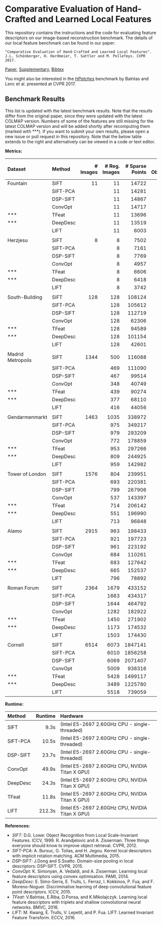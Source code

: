Comparative Evaluation of Hand-Crafted and Learned Local Features
=================================================================

This repository contains the instructions and the code for evaluating feature
descriptors on our image-based reconstruction benchmark. The details of our
local feature benchmark can be found in our paper:

    "Comparative Evaluation of Hand-Crafted and Learned Local Features".
    J.L. Schönberger, H. Hardmeier, T. Sattler and M. Pollefeys. CVPR 2017.

  [Paper](https://demuc.de/papers/schoenberger2017comparative.pdf),
  [Supplementary](https://demuc.de/papers/schoenberger2017comparative_supp.pdf),
  [Bibtex](https://demuc.de/papers/schoenberger2017comparative.bib)

You might also be interested in the [*HPatches*](https://hpatches.github.io/)
benchmark by Balntas and Lenc et al. presented at CVPR 2017.


Benchmark Results
-----------------

This list is updated with the latest benchmark results. Note that the results
differ from the original paper, since they were updated with the latest COLMAP
version. Numbers of some of the features are still missing for the latest COLMAP
version and will be added shortly after recomputing them (marked with ***). If
you want to submit your own results, please open a new issue or pull request in
this repository. Note that the below table extends to the right and
alternatively can be viewed in a code or text editor.

**Metrics:**

| Dataset           | Method   | # Images | # Reg. Images | # Sparse Points | # Observations | Track Length | Obs. Per Image | Reproj. Error [px] | # Dense Points | Dense Error [2cm] | Dense Error [10cm] | Mean Pose Error [m] | Median Pose Error [m] | # Inlier Pairs | # Inlier Matches |
|:------------------|:---------|---------:|--------------:|----------------:|---------------:|-------------:|---------------:|-------------------:|---------------:|------------------:|-------------------:|--------------------:|----------------------:|---------------:|-----------------:|
| Fountain          | SIFT     |       11 |            11 |           14722 |          70631 |      4.79765 |        6421.00 |           0.392893 |         292609 |                   |                    |                     |                       |             55 |           127734 |
|                   | SIFT-PCA |          |            11 |           14281 |          67776 |      4.74588 |        6161.45 |           0.379411 |         295870 |                   |                    |                     |                       |             55 |           117257 |
|                   | DSP-SIFT |          |            11 |           14867 |          71153 |      4.78596 |        6468.45 |           0.414944 |         293789 |                   |                    |                     |                       |             55 |           130820 |
|                   | ConvOpt  |          |            11 |           14717 |          70614 |      4.79812 |        6419.45 |           0.393435 |         296522 |                   |                    |                     |                       |             55 |           127540 |
| ***               | TFeat    |          |            11 |           13696 |          64110 |      4.68093 |        5828.18 |           0.352238 |        2969328 |            0.7677 |             0.8969 |            0.002412 |              0.002412 |             54 |           103260 |
| ***               | DeepDesc |          |            11 |           13519 |          61478 |      4.54753 |        5588.91 |           0.353349 |        2972715 |            0.7677 |             0.8969 |            0.002413 |              0.002413 |             55 |            93708 |
|                   | LIFT     |          |            11 |            6003 |          28296 |      4.71364 |        2572.36 |           0.580594 |         304258 |                   |                    |                     |                       |             55 |            52293 |
|                   |          |          |               |                 |                |              |                |                    |                |                   |                    |                     |                       |                |                  |
| Herzjesu          | SIFT     |        8 |             8 |            7502 |          31670 |      4.22154 |        3958.75 |           0.431632 |         241347 |                   |                    |                     |                       |             28 |            48965 |
|                   | SIFT-PCA |          |             8 |            7161 |          29735 |      4.15235 |        3716.87 |           0.409061 |         245291 |                   |                    |                     |                       |             28 |            44443 |
|                   | DSP-SIFT |          |             8 |            7769 |          32809 |      4.22306 |        4101.12 |           0.459535 |         238122 |                   |                    |                     |                       |             28 |            51893 |
|                   | ConvOpt  |          |             8 |            4957 |          20227 |      4.08049 |        2528.37 |           0.387640 |         242262 |                   |                    |                     |                       |             26 |            27830 |
| ***               | TFeat    |          |             8 |            6606 |          27021 |      4.09037 |        3377.62 |           0.381651 |        2377038 |            0.5734 |             0.7304 |            0.003533 |              0.003533 |             28 |            38573 |
| ***               | DeepDesc |          |             8 |            6418 |          25139 |      3.91695 |        3142.38 |           0.379522 |        2380244 |            0.5734 |             0.7307 |            0.003533 |              0.003533 |             28 |            34591 |
|                   | LIFT     |          |             8 |            3742 |          14890 |      3.97915 |        1861.25 |           0.620034 |         241173 |                   |                    |                     |                       |             28 |            22683 |
|                   |          |          |               |                 |                |              |                |                    |                |                   |                    |                     |                       |                |                  |
| South-Building    | SIFT     |      128 |           128 |          108124 |         653975 |      6.04838 |        5109.18 |           0.545747 |        2141964 |                   |                    |                     |                       |           3822 |          2036024 |
|                   | SIFT-PCA |          |           128 |          105612 |         632145 |      5.98554 |        4938.63 |           0.531500 |        2090915 |                   |                    |                     |                       |           3979 |          1927873 |
|                   | DSP-SIFT |          |           128 |          112719 |         666808 |      5.91566 |        5209.43 |           0.580537 |        2141873 |                   |                    |                     |                       |           3958 |          2076833 |
|                   | ConvOpt  |          |           128 |           62306 |         397579 |      6.38107 |        3106.08 |           0.487924 |        2117221 |                   |                    |                     |                       |           1901 |           984762 |
| ***               | TFeat    |          |           128 |           94589 |         566687 |      5.99105 |        4427.24 |           0.486924 |        1960970 |                   |                    |                     |                       |           3156 |          1567873 |
| ***               | DeepDesc |          |           128 |          101154 |         558997 |      5.52620 |        4367.16 |           0.483270 |        2002399 |                   |                    |                     |                       |           6034 |          1463340 |
|                   | LIFT     |          |           128 |           42601 |         233110 |      5.47193 |        1821.17 |           0.730874 |        2154755 |                   |                    |                     |                       |           2830 |           711142 |
|                   |          |          |               |                 |                |              |                |                    |                |                   |                    |                     |                       |                |                  |
| Madrid Metropolis | SIFT     |     1344 |           500 |          116088 |         733745 |      6.32053 |        1467.49 |           0.605330 |        1822434 |                   |                    |                     |                       |         227092 |          6969437 |
|                   | SIFT-PCA |          |           469 |          111090 |         645437 |      5.81003 |        1376.19 |           0.586054 |        1571584 |                   |                    |                     |                       |         644573 |         13970478 |
|                   | DSP-SIFT |          |           467 |           99514 |         649704 |      6.52877 |        1391.22 |           0.660135 |        1643614 |                   |                    |                     |                       |         135215 |          4586807 |
|                   | ConvOpt  |          |           348 |           40749 |         213176 |      5.23144 |         612.57 |           0.534638 |        1251705 |                   |                    |                     |                       |         665669 |         12531539 |
| ***               | TFeat    |          |           439 |           90274 |         512470 |      5.67683 |        1167.36 |           0.538515 |         522327 |                   |                    |                     |                       |          18450 |          2135644 |
| ***               | DeepDesc |          |           377 |           68110 |         348061 |      5.11028 |        923.239 |           0.526658 |         516535 |                   |                    |                     |                       |          19782 |          1570887 |
|                   | LIFT     |          |           416 |           44056 |         303055 |      6.87885 |        728.497 |           0.768777 |        1577304 |                   |                    |                     |                       |          82562 |          2531640 |
|                   |          |          |               |                 |                |              |                |                    |                |                   |                    |                     |                       |                |                  |
| Gendarmenmarkt    | SIFT     |     1463 |          1035 |          338972 |        1872308 |      5.52348 |        1809.00 |           0.699118 |        4225031 |                   |                    |                     |                       |         321854 |         12625310 |
|                   | SIFT-PCA |          |           975 |          349217 |        1690464 |      4.84072 |        1733.80 |           0.701904 |        3649260 |                   |                    |                     |                       |         822997 |         20321433 |
|                   | DSP-SIFT |          |           979 |          293209 |        1577921 |      5.38155 |        1611.76 |           0.749714 |        2600189 |                   |                    |                     |                       |         265575 |          9315075 |
|                   | ConvOpt  |          |           772 |          178859 |         694211 |      3.88133 |         899.23 |           0.723822 |        2955105 |                   |                    |                     |                       |         811724 |         15583270 |
| ***               | TFeat    |          |           953 |          297266 |        1445049 |      4.86113 |        1516.32 |           0.660397 |        1181279 |                   |                    |                     |                       |          39115 |          4685369 |
| ***               | DeepDesc |          |           809 |          244925 |         949216 |      3.87554 |        1173.32 |           0.681721 |         921231 |                   |                    |                     |                       |          31134 |          2849341 |
|                   | LIFT     |          |           959 |          142982 |         819940 |      5.73456 |         854.99 |           0.841945 |        3939957 |                   |                    |                     |                       |         125084 |          5012767 |
|                   |          |          |               |                 |                |              |                |                    |                |                   |                    |                     |                       |                |                  |
| Tower of London   | SIFT     |     1576 |           804 |          239951 |        1863301 |      7.76534 |        2317.53 |           0.615406 |        3050252 |                   |                    |                     |                       |         165097 |         11249925 |
|                   | SIFT-PCA |          |           693 |          220381 |        1491686 |      6.76866 |        2152.50 |           0.602057 |        2518677 |                   |                    |                     |                       |         558173 |         14605601 |
|                   | DSP-SIFT |          |           799 |          267906 |        1940752 |      7.24415 |        2428.97 |           0.655440 |        2946702 |                   |                    |                     |                       |         260963 |         12750104 |
|                   | ConvOpt  |          |           537 |          143397 |         788855 |      5.50119 |        1469.00 |           0.580207 |        2448215 |                   |                    |                     |                       |         742322 |         14648025 |
| ***               | TFeat    |          |           714 |          206142 |        1424696 |      6.91124 |        1995.37 |           0.572171 |        1182746 |                   |                    |                     |                       |          28388 |          5333355 |
| ***               | DeepDesc |          |           551 |          196990 |         964750 |      4.89746 |        1750.91 |           0.545235 |         653579 |                   |                    |                     |                       |          25658 |          2745700 |
|                   | LIFT     |          |           713 |           96848 |         739340 |      7.63402 |        1036.94 |           0.728200 |        2879455 |                   |                    |                     |                       |          60841 |          3628677 |
|                   |          |          |               |                 |                |              |                |                    |                |                   |                    |                     |                       |                |                  |
| Alamo             | SIFT     |     2915 |           963 |          198433 |        2437084 |     12.28164 |        2530.72 |           0.647271 |        3737516 |                   |                    |                     |                       |          64068 |         21263831 |
|                   | SIFT-PCA |          |           921 |          197723 |        2279339 |     11.52791 |        2474.85 |           0.626812 |        3256364 |                   |                    |                     |                       |         143747 |         20145150 |
|                   | DSP-SIFT |          |           961 |          223192 |        2564659 |     11.49082 |        2668.73 |           0.712005 |        3815012 |                   |                    |                     |                       |          79973 |         23375984 |
|                   | ConvOpt  |          |           684 |          110261 |        1167754 |     10.59081 |        1707.24 |           0.537849 |        2546861 |                   |                    |                     |                       |         168383 |          8065721 |
| ***               | TFeat    |          |           683 |          127642 |        1443116 |     11.30600 |        2112.91 |           0.521289 |         648970 |                   |                    |                     |                       |          16764 |          6356806 |
| ***               | DeepDesc |          |           665 |          152537 |        1207394 |      7.91542 |        1815.63 |           0.479996 |         607091 |                   |                    |                     |                       |          16691 |          4196845 |
|                   | LIFT     |          |           796 |           78892 |        1011117 |    12.816471 |        1270.24 |           0.768177 |        2900266 |                   |                    |                     |                       |          40219 |          8151208 |
|                   |          |          |               |                 |                |              |                |                    |                |                   |                    |                     |                       |                |                  |
| Roman Forum       | SIFT     |     2364 |          1679 |          433152 |        3603662 |      8.31962 |        2146.31 |           0.708420 |        9630170 |                   |                    |                     |                       |          76547 |         16424472 |
|                   | SIFT-PCA |          |          1663 |          434317 |        3267075 |      7.52232 |        1964.56 |           0.674920 |        9379870 |                   |                    |                     |                       |         151694 |         15134227 |
|                   | DSP-SIFT |          |          1644 |          464792 |        3653745 |      7.86103 |        2222.47 |           0.749306 |        9429283 |                   |                    |                     |                       |         100827 |         16469792 |
|                   | ConvOpt  |          |          1282 |          182922 |        1263324 |      6.90635 |         985.43 |           0.627904 |        7404163 |                   |                    |                     |                       |         158940 |          6151296 |
| ***               | TFeat    |          |          1450 |          271902 |        1963303 |      7.22063 |        1354.00 |           0.608724 |        3477858 |                   |                    |                     |                       |          19828 |          5584122 |
| ***               | DeepDesc |          |          1173 |          174532 |        1275633 |      7.30887 |        1087.49 |           0.602312 |        2434123 |                   |                    |                     |                       |           9831 |          1834623 |
|                   | LIFT     |          |          1503 |          174430 |        1420800 |      8.14538 |         945.30 |           0.814467 |        8584480 |                   |                    |                     |                       |          49413 |          5775222 |
|                   |          |          |               |                 |                |              |                |                    |                |                   |                    |                     |                       |                |                  |
| Cornell           | SIFT     |     6514 |          6073 |         1847141 |       12865681 |      6.96518 |        2118.50 |           0.660522 |       35232209 |                   |                    |                     |                       |         227478 |         61428156 |
|                   | SIFT-PCA |          |          6010 |         1856258 |       12307131 |      6.63007 |        2047.77 |           0.643796 |       35263104 |                   |                    |                     |                       |         417668 |         59874790 |
|                   | DSP-SIFT |          |          6069 |         2071407 |       13671952 |      6.60032 |        2252.75 |           0.708143 |       35449395 |                   |                    |                     |                       |         283503 |         64364585 |
|                   | ConvOpt  |          |          5009 |          938316 |        6082683 |      6.48255 |        1214.35 |           0.570824 |       30619302 |                   |                    |                     |                       |         353461 |         25017605 |
| ***               | TFeat    |          |          5428 |         1499117 |        9830787 |      6.55772 |        1811.13 |           0.587575 |       15605086 |                   |                    |            2.125709 |              0.593038 |          89927 |         40640025 |
| ***               | DeepDesc |          |          3489 |         1225780 |        6977970 |      5.69268 |        1999.99 |           0.552574 |       10159770 |                   |                    |            3.831561 |              0.695395 |          73973 |         28845684 |
|                   | LIFT     |          |          5518 |          739059 |        4602081 |      6.22694 |         834.01 |           0.730208 |       33372173 |                   |                    |                     |                       |         143408 |         19144270 |

**Runtime:**

| Method   | Runtime  | Hardware                                               |
|:---------|---------:|:-------------------------------------------------------|
| SIFT     |     9.3s | (Intel E5-2697 2.60GHz CPU - single-threaded)          |
| SIFT-PCA |    10.5s | (Intel E5-2697 2.60GHz CPU - single-threaded)          |
| DSP-SIFT |    23.7s | (Intel E5-2697 2.60GHz CPU - single-threaded)          |
| ConvOpt  |    49.9s | (Intel E5-2697 2.60GHz CPU, NVIDIA Titan X GPU)        |
| DeepDesc |    24.3s | (Intel E5-2697 2.60GHz CPU, NVIDIA Titan X GPU)        |
| TFeat    |    11.8s | (Intel E5-2697 2.60GHz CPU, NVIDIA Titan X GPU)        |
| LIFT     |   212.3s | (Intel E5-2697 2.60GHz CPU, NVIDIA Titan X GPU)        |

**References:**

- *SIFT*: D.G. Lowe: Object Recognition from Local Scale-Invariant Features.
  ICCV, 1999. R. Arandjelovic and A. Zisserman. Three things everyone should
  know to improve object retrieval. CVPR, 2012.
- *SIFT-PCA*: A. Bursuc, G. Tolias, and H. Jegou. Kernel local descriptors
  with implicit rotation matching. ACM Multimedia, 2015.
- *DSP-SIFT*: J.Dong and S.Soatto.
  Domain-size pooling in local descriptors: DSP-SIFT. CVPR, 2015.
- *ConvOpt*: K. Simonyan, A. Vedaldi, and A. Zisserman. Learning local
  feature descriptors using convex optimisation. PAMI, 2014.
- *DeepDesc*: E. Simo-Serra, E. Trulls, L. Ferraz, I. Kokkinos, P. Fua, and
  F. Moreno-Noguer. Discriminative learning of deep convolutional feature point
  descriptors. ICCV, 2015.
- *TFeat*: V.Balntas, E.Riba, D.Ponsa, and K.Mikolajczyk.
  Learning local feature descriptors with triplets and shallow convolutional
  neural networks. BMVC, 2016.
- *LIFT*: M. Kwang, E. Trulls, V. Lepetit, and P. Fua.
  LIFT: Learned Invariant Feature Transform. ECCV, 2016.
